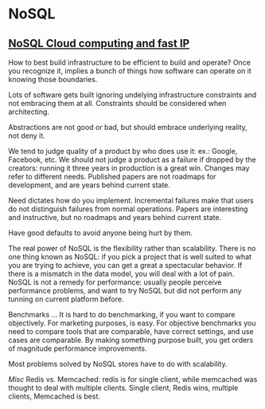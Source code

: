 # NoSQL

## [NoSQL Cloud computing and fast IP](http://nosqltapes.com/video/benjamin-black-on-nosql-cloud-computing-and-fast_ip)

How to best build infrastructure to be efficient to build and operate? Once you recognize it, implies a bunch of things how software can operate on it knowing those boundaries.

Lots of software gets built ignoring undelying infrastructure constraints and not embracing them at all. Constraints should be considered when architecting.

Abstractions are not good or bad, but should embrace underlying reality, not deny it. 

We tend to judge quality of a product by who does use it: ex.: Google, Facebook, etc. We should not judge a product as a failure if dropped by the creators: running it three years in production is a great win. Changes may refer to different needs. Published papers are not roadmaps for development, and are years behind current state.

Need dictates how do you implement. Incremental failures make that users do not distinguish failures from normal operations.
Papers are interesting and instructive, but no roadmaps and years behind current state.

Have good defaults to avoid anyone being hurt by them.

The real power of NoSQL is the flexibility rather than scalability. There is no one thing known as NoSQL: if you pick a project that is well suited to what you are trying to achieve, you can get a great a spectacular behavior. If there is a mismatch in the data model, you will deal with a lot of pain. NoSQL is not a remedy for performance: usually people perceive performance problems, and want to try NoSQL but did not perform any tunning on current platform before.

Benchmarks ...
It is hard to do benchmarking, if you want to compare objectively. For marketing purposes, is easy. For objective benchmarks you need to compare tools that are comparable, have correct settings, and use cases are comparable.
By making something purpose built, you get orders of magnitude performance improvements.

Most problems solved by NoSQL stores have to do with scalability.

*Misc*
Redis vs. Memcached: redis is for single client, while memcached was thought to deal with multiple clients. Single client, Redis wins, multiple clients, Memcached is best.
